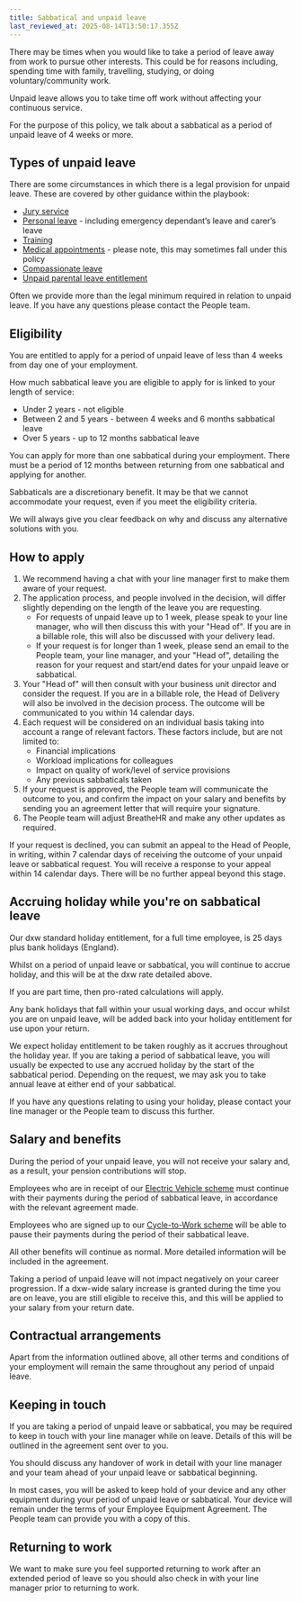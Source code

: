 ```yaml
---
title: Sabbatical and unpaid leave
last_reviewed_at: 2025-08-14T13:50:17.355Z
---
```

There may be times when you would like to take a period of leave away from work to pursue other interests. This could be for reasons including, spending time with family, travelling, studying, or doing voluntary/community work.

Unpaid leave allows you to take time off work without affecting your continuous service.

For the purpose of this policy, we talk about a sabbatical as a period of unpaid leave of 4 weeks or more.

## Types of unpaid leave

There are some circumstances in which there is a legal provision for unpaid leave. These are covered by other guidance within the playbook:

* [Jury service](/staff-handbook/leave/jury-service-leave)
* [Personal leave](/staff-handbook/leave/personal-leave) - including emergency dependant’s leave and carer’s leave
* [Training](/staff-handbook/learning-and-development/how-to-use-your-learning-and-development-allowance)
* [Medical appointments](/staff-handbook/leave/medical-appointments) - please note, this may sometimes fall under this policy
* [Compassionate leave](/staff-handbook/leave/compassionate-leave)
* [Unpaid parental leave entitlement](/staff-handbook/policies-and-procedures/parental-leave/unpaid-parental-leave)

Often we provide more than the legal minimum required in relation to unpaid leave. If you have any questions please contact the People team.

## Eligibility

You are entitled to apply for a period of unpaid leave of less than 4 weeks from day one of your employment.

How much sabbatical leave you are eligible to apply for is linked to your length of service:

* Under 2 years - not eligible
* Between 2 and 5 years - between 4 weeks and 6 months sabbatical leave
* Over 5 years - up to 12 months sabbatical leave

You can apply for more than one sabbatical during your employment. There must be a period of 12 months between returning from one sabbatical and applying for another.

Sabbaticals are a discretionary benefit. It may be that we cannot accommodate your request, even if you meet the eligibility criteria.

We will always give you clear feedback on why and discuss any alternative solutions with you.

## How to apply

1. We recommend having a chat with your line manager first to make them aware of your request.
2. The application process, and people involved in the decision, will differ slightly depending on the length of the leave you are requesting.
   * For requests of unpaid leave up to 1 week, please speak to your line manager, who will then discuss this with your "Head of". If you are in a billable role, this will also be discussed with your delivery lead.
   * If your request is for longer than 1 week, please send an email to the People team, your line manager, and your "Head of", detailing the reason for your request and start/end dates for your unpaid leave or sabbatical.
3. Your "Head of" will then consult with your business unit director and consider the request. If you are in a billable role, the Head of Delivery will also be involved in the decision process. The outcome will be communicated to you within 14 calendar days.
4. Each request will be considered on an individual basis taking into account a range of relevant factors. These factors include, but are not limited to:
   * Financial implications
   * Workload implications for colleagues
   * Impact on quality of work/level of service provisions
   * Any previous sabbaticals taken
5. If your request is approved, the People team will communicate the outcome to you, and confirm the impact on your salary and benefits by sending you an agreement letter that will require your signature.
6. The People team will adjust BreatheHR and make any other updates as required. 

If your request is declined, you can submit an appeal to the Head of People, in writing, within 7 calendar days of receiving the outcome of your unpaid leave or sabbatical request. You will receive a response to your appeal within 14 calendar days. There will be no further appeal beyond this stage.

## Accruing holiday while you're on sabbatical leave

Our dxw standard holiday entitlement, for a full time employee, is 25 days plus bank holidays (England). 

Whilst on a period of unpaid leave or sabbatical, you will continue to accrue holiday, and this will be at the dxw rate detailed above.

If you are part time, then pro-rated calculations will apply. 

Any bank holidays that fall within your usual working days, and occur whilst you are on unpaid leave, will be added back into your holiday entitlement for use upon your return.

We expect holiday entitlement to be taken roughly as it accrues throughout the holiday year. If you are taking a period of sabbatical leave, you will usually be expected to use any accrued holiday by the start of the sabbatical period. Depending on the request, we may ask you to take annual leave at either end of your sabbatical.

If you have any questions relating to using your holiday, please contact your line manager or the People team to discuss this further. 

## Salary and benefits

During the period of your unpaid leave, you will not receive your salary and, as a result, your pension contributions will stop.

Employees who are in receipt of our [Electric Vehicle scheme](https://playbook.dxw.com/staff-handbook/pay-pension-and-benefits/benefits/) must continue with their payments during the period of sabbatical leave, in accordance with the relevant agreement made. 

Employees who are signed up to our [Cycle-to-Work scheme](https://playbook.dxw.com/staff-handbook/pay-pension-and-benefits/benefits/) will be able to pause their payments during the period of their sabbatical leave.

All other benefits will continue as normal. More detailed information will be included in the agreement.

Taking a period of unpaid leave will not impact negatively on your career progression. If a dxw-wide salary increase is granted during the time you are on leave, you are still eligible to receive this, and this will be applied to your salary from your return date.

## Contractual arrangements

Apart from the information outlined above, all other terms and conditions of your employment will remain the same throughout any period of unpaid leave. 

## Keeping in touch

If you are taking a period of unpaid leave or sabbatical, you may be required to keep in touch with your line manager while on leave. Details of this will be outlined in the agreement sent over to you.

You should discuss any handover of work in detail with your line manager and your team ahead of your unpaid leave or sabbatical beginning. 

In most cases, you will be asked to keep hold of your device and any other equipment during your period of unpaid leave or sabbatical. Your device will remain under the terms of your Employee Equipment Agreement. The People team can provide you with a copy of this.

## Returning to work

We want to make sure you feel supported returning to work after an extended period of leave so you should also check in with your line manager prior to returning to work.

